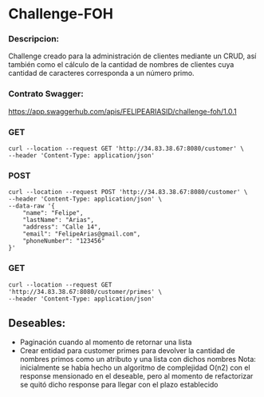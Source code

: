 # Challenge-FOH

### Descripcion:
Challenge creado para la administración de clientes mediante un CRUD, así también
como el cálculo de la cantidad de nombres de clientes cuya cantidad de caracteres
corresponda a un número primo.

### Contrato Swagger:
https://app.swaggerhub.com/apis/FELIPEARIASID/challenge-foh/1.0.1

### GET 

```
curl --location --request GET 'http://34.83.38.67:8080/customer' \
--header 'Content-Type: application/json'
```

### POST 

```
curl --location --request POST 'http://34.83.38.67:8080/customer' \
--header 'Content-Type: application/json' \
--data-raw '{
    "name": "Felipe",
    "lastName": "Arias",
    "address": "Calle 14",
    "email": "FelipeArias@gmail.com",
    "phoneNumber": "123456"
}'
```

### GET 

```
curl --location --request GET 'http://34.83.38.67:8080/customer/primes' \
--header 'Content-Type: application/json'
```

## Deseables:
 - Paginación cuando al momento de retornar una lista
 - Crear entidad para customer primes para devolver la cantidad de nombres primos como un atributo y una lista con dichos nombres
 Nota: inicialmente se había hecho un algoritmo de complejidad O(n2) con el response mensionado en el deseable, pero al momento de refactorizar se quitó dicho response para llegar con el plazo establecido
